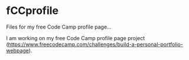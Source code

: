 # fCCprofile
Files for my free Code Camp profile page...

I am working on my free Code Camp profile page project (https://www.freecodecamp.com/challenges/build-a-personal-portfolio-webpage).
